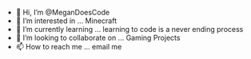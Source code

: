 - 👋 Hi, I’m @MeganDoesCode
- 👀 I’m interested in ... Minecraft
- 🌱 I’m currently learning ... learning to code is a never ending process
- 💞️ I’m looking to collaborate on ... Gaming Projects
- 📫 How to reach me ... email me

<!---
MeganDoesCode/MeganDoesCode is a ✨ special ✨ repository because its `README.md` (this file) appears on your GitHub profile.
You can click the Preview link to take a look at your changes.
--->
